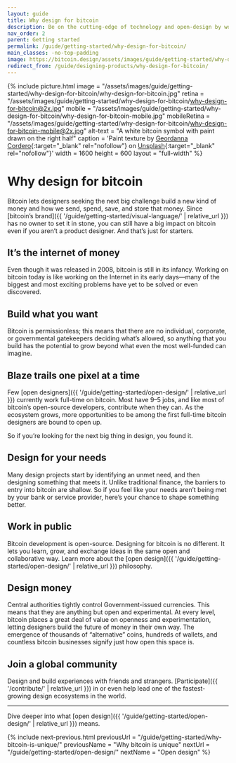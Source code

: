 ```yaml
---
layout: guide
title: Why design for bitcoin
description: Be on the cutting-edge of technology and open-design by working in the bitcoin ecosystem.
nav_order: 2
parent: Getting started
permalink: /guide/getting-started/why-design-for-bitcoin/
main_classes: -no-top-padding
image: https://bitcoin.design/assets/images/guide/getting-started/why-design-for-bitcoin/why-design-for-bitcoin-preview.jpg
redirect_from: /guide/designing-products/why-design-for-bitcoin/
---
```


<!--

Editor's notes

Frames the role and activity of design in the bitcoin ecosystem, and how
it is unique and interesting compared to other areas of design. This should
strike a good balance between highlighting exciting opportunities and the
reality of contributing.

Illustration sources

- https://www.figma.com/file/qzvCvqhSRx3Jq8aywaSjlr/Bitcoin-Design-Guide-Illustrations-CO?node-id=257%3A3260

-->

{% include picture.html
   image = "/assets/images/guide/getting-started/why-design-for-bitcoin/why-design-for-bitcoin.jpg"
   retina = "/assets/images/guide/getting-started/why-design-for-bitcoin/why-design-for-bitcoin@2x.jpg"
   mobile = "/assets/images/guide/getting-started/why-design-for-bitcoin/why-design-for-bitcoin-mobile.jpg"
   mobileRetina = "/assets/images/guide/getting-started/why-design-for-bitcoin/why-design-for-bitcoin-mobile@2x.jpg"
   alt-text = "A white bitcoin symbol with paint drawn on the right half"
   caption = 'Paint texture by [Geordanna Cordero](https://unsplash.com/@geordannatheartist){:target="_blank" rel="nofollow"} on [Unsplash](https://unsplash.com){:target="_blank" rel="nofollow"}'
   width = 1600
   height = 600
   layout = "full-width"
%}

# Why design for bitcoin

Bitcoin lets designers seeking the next big challenge build a new kind of money and how we send, spend, save, and store that money. Since [bitcoin’s brand]({{ '/guide/getting-started/visual-language/' | relative_url }}) has no owner to set it in stone, you can still have a big impact on bitcoin even if you aren’t a product designer. And that’s just for starters.

## It’s the internet of money

Even though it was released in 2008, bitcoin is still in its infancy. Working on bitcoin today is like working on the Internet in its early days—many of the biggest and most exciting problems have yet to be solved or even discovered.

## Build what you want

Bitcoin is permissionless; this means that there are no individual, corporate, or governmental gatekeepers deciding what’s allowed, so anything that you build has the potential to grow beyond what even the most well-funded can imagine.

## Blaze trails one pixel at a time

Few [open designers]({{ '/guide/getting-started/open-design/' | relative_url }}) currently work full-time on bitcoin. Most have 9–5 jobs, and like most of bitcoin’s open-source developers, contribute when they can. As the ecosystem grows, more opportunities to be among the first full-time bitcoin designers are bound to open up.

So if you’re looking for the next big thing in design, you found it.

## Design for your needs

Many design projects start by identifying an unmet need, and then designing something that meets it. Unlike traditional finance, the barriers to entry into bitcoin are shallow. So if you feel like your needs aren’t being met by your bank or service provider, here’s your chance to shape something better.

## Work in public

Bitcoin development is open-source. Designing for bitcoin is no different. It lets you learn, grow, and exchange ideas in the same open and collaborative way. Learn more about the [open design]({{ '/guide/getting-started/open-design/' | relative_url }}) philosophy.

## Design money

Central authorities tightly control Government-issued currencies. This means that they are anything but open and experimental. At every level, bitcoin places a great deal of value on openness and experimentation, letting designers build the future of money in their own way. The emergence of thousands of “alternative” coins, hundreds of wallets, and countless bitcoin businesses signify just how open this space is.

## Join a global community

Design and build experiences with friends and strangers. [Participate]({{ '/contribute/' | relative_url }}) in or even help lead one of the fastest-growing design ecosystems in the world.

---

Dive deeper into what [open design]({{ '/guide/getting-started/open-design/' | relative_url }}) means.

{% include next-previous.html
   previousUrl = "/guide/getting-started/why-bitcoin-is-unique/"
   previousName = "Why bitcoin is unique"
   nextUrl = "/guide/getting-started/open-design/"
   nextName = "Open design"
%}

